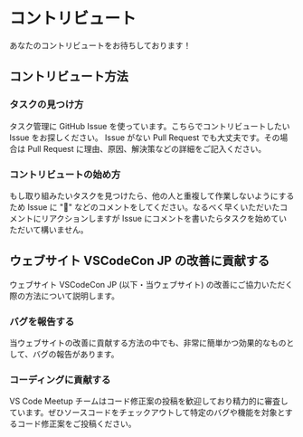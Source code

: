 # コントリビュート

あなたのコントリビュートをお待ちしております！

## コントリビュート方法

### タスクの見つけ方

タスク管理に GitHub Issue を使っています。こちらでコントリビュートしたい Issue をお探しください。 Issue がない Pull Request でも大丈夫です。その場合は Pull Request に理由、原因、解決策などの詳細をご記入ください。

### コントリビュートの始め方

もし取り組みたいタスクを見つけたら、他の人と重複して作業しないようにするため Issue に "🙋" などのコメントをしてください。なるべく早くいただいたコメントにリアクションしますが Issue にコメントを書いたらタスクを始めていただいて構いません。

## ウェブサイト VSCodeCon JP の改善に貢献する

ウェブサイト VSCodeCon JP (以下・当ウェブサイト) の改善にご協力いただく際の方法について説明します。

### バグを報告する

当ウェブサイトの改善に貢献する方法の中でも、非常に簡単かつ効果的なものとして、バグの報告があります。

### コーディングに貢献する

VS Code Meetup チームはコード修正案の投稿を歓迎しており精力的に審査しています。ぜひソースコードをチェックアウトして特定のバグや機能を対象とするコード修正案をご投稿ください。
